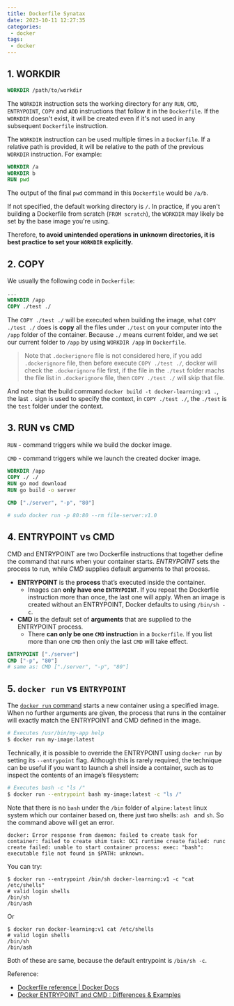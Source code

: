 ```yaml
---
title: Dockerfile Synatax
date: 2023-10-11 12:27:35
categories:
 - docker
tags:
 - docker
---
```


## 1. WORKDIR

```dockerfile
WORKDIR /path/to/workdir
```

The `WORKDIR` instruction sets the working directory for any `RUN`, `CMD`, `ENTRYPOINT`, `COPY` and `ADD` instructions that follow it in the `Dockerfile`. If the `WORKDIR` doesn't exist, it will be created even if it's not used in any subsequent `Dockerfile` instruction.

The `WORKDIR` instruction can be used multiple times in a `Dockerfile`. If a relative path is provided, it will be relative to the path of the previous `WORKDIR` instruction. For example:

```dockerfile
WORKDIR /a
WORKDIR b
RUN pwd
```

The output of the final `pwd` command in this `Dockerfile` would be `/a/b`.

If not specified, the default working directory is `/`. In practice, if you aren't building a Dockerfile from scratch (`FROM scratch`), the `WORKDIR` may likely be set by the base image you're using.

Therefore, **to avoid unintended operations in unknown directories, it is best practice to set your `WORKDIR` explicitly.**

## 2. COPY

We usually the following code in `Dockerfile`:

```dockerfile
...
WORKDIR /app
COPY ./test ./
```

The `COPY ./test ./` will be executed when building the image, what `COPY ./test ./` does is **copy** all the files under `./test` on your computer into the `/app` folder of the container. Because `./` means current folder, and we set  our current folder to `/app` by using `WORKDIR /app` in `Dockerfile`. 

> Note that  `.dockerignore` file is not considered here, if you add `.dockerignore` file, then before execute `COPY ./test ./`,  docker will check the `.dockerignore` file first, if the file in the `./test` folder machs the file list in `.dockerignore` file, then `COPY ./test ./` will skip that file. 

And note that the build command `docker build -t docker-learning:v1 .`, the last `.` sign is used to specify the context, in `COPY ./test ./`, the `./test` is the `test` folder under the context. 

## 3. RUN vs CMD

`RUN` - command triggers while we build the docker image.

`CMD` - command triggers while we launch the created docker image.

```dockerfile
WORKDIR /app
COPY ./ ./
RUN go mod download
RUN go build -o server

CMD ["./server", "-p", "80"]

# sudo docker run -p 80:80 --rm file-server:v1.0
```

## 4. ENTRYPOINT vs CMD

CMD and ENTRYPOINT are two Dockerfile instructions that together define the command that runs when your container starts. *ENTRYPOINT* sets the process to run, while *CMD* supplies default arguments to that process.

- **ENTRYPOINT** is the **process** that’s executed inside the container.
  - Images can **only have one `ENTRYPOINT`**. If you repeat the Dockerfile instruction more than once, the last one will apply. When an image is created without an ENTRYPOINT, Docker defaults to using `/bin/sh -c`.
- **CMD** is the default set of **arguments** that are supplied to the ENTRYPOINT process.
  - There **can only be one `CMD` instructio**n in a `Dockerfile`. If you list more than one `CMD` then only the last `CMD` will take effect.

```dockerfile
ENTRYPOINT ["./server"]
CMD ["-p", "80"]
# same as: CMD ["./server", "-p", "80"]
```

## 5. `docker run` vs `ENTRYPOINT`

The [`docker run` command](https://docs.docker.com/engine/reference/commandline/run) starts a new container using a specified image. When no further arguments are given, the process that runs in the container will exactly match the ENTRYPOINT and CMD defined in the image.

```bash
# Executes /usr/bin/my-app help
$ docker run my-image:latest
```

Technically, it is possible to override the ENTRYPOINT using `docker run` by setting its `--entrypoint` flag. Although this is rarely required, the technique can be useful if you want to launch a shell inside a container, such as to inspect the contents of an image’s filesystem:

```bash
# Executes bash -c "ls /"
$ docker run --entrypoint bash my-image:latest -c "ls /"
```

Note that there is no `bash` under the `/bin` folder of  `alpine:latest` linux system which our container based on, there just two shells: `ash ` and `sh`. So the command above will get an error. 

```shell
docker: Error response from daemon: failed to create task for container: failed to create shim task: OCI runtime create failed: runc create failed: unable to start container process: exec: "bash": executable file not found in $PATH: unknown.
```

You can try:

```shell
$ docker run --entrypoint /bin/sh docker-learning:v1 -c "cat /etc/shells"
# valid login shells
/bin/sh
/bin/ash
```

Or

```shell
$ docker run docker-learning:v1 cat /etc/shells  
# valid login shells
/bin/sh
/bin/ash
```

Both of these are same, because the default entrypoint is `/bin/sh -c`. 

Reference: 

- [Dockerfile reference | Docker Docs](https://docs.docker.com/engine/reference/builder/)
- [Docker ENTRYPOINT and CMD : Differences & Examples](https://spacelift.io/blog/docker-entrypoint-vs-cmd)







